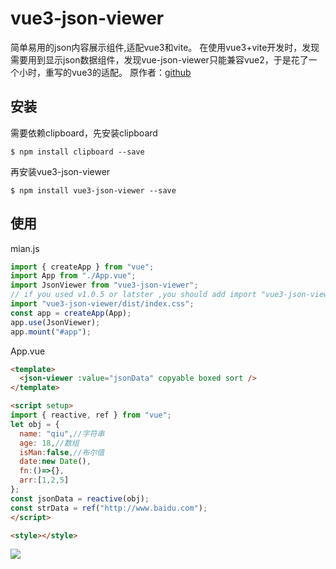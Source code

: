 # vue3-json-viewer
简单易用的json内容展示组件,适配vue3和vite。
在使用vue3+vite开发时，发现需要用到显示json数据组件，发现vue-json-viewer只能兼容vue2，于是花了一个小时，重写的vue3的适配。
原作者：[github](https://github.com/chenfengjw163/vue-json-viewer)
 ## 安装
需要依赖clipboard，先安装clipboard
```
$ npm install clipboard --save
```
再安装vue3-json-viewer
```
$ npm install vue3-json-viewer --save
```

## 使用
mian.js
```js
import { createApp } from "vue";
import App from "./App.vue";
import JsonViewer from "vue3-json-viewer";
// if you used v1.0.5 or latster ,you should add import "vue3-json-viewer/dist/index.css"
import "vue3-json-viewer/dist/index.css";
const app = createApp(App);
app.use(JsonViewer);
app.mount("#app");

```
App.vue
``` html
<template>
  <json-viewer :value="jsonData" copyable boxed sort />
</template>

<script setup>
import { reactive, ref } from "vue";
let obj = {
  name: "qiu",//字符串
  age: 18,//数组
  isMan:false,//布尔值
  date:new Date(),
  fn:()=>{},
  arr:[1,2,5]
};
const jsonData = reactive(obj);
const strData = ref("http://www.baidu.com");
</script>

<style></style>

```

![](./img/demo.png)